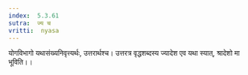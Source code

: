 ```yaml
---
index:  5.3.61
sutra:  ज्य च
vritti:  nyasa
---
```


योगविभागो यथासंख्यनिवृत्त्यर्थः, उत्तरार्थश्च। उत्तरत्र वृद्धशब्दस्य ज्यादेश एव यथा स्यात्, श्रादेशो मा भूविति।।

